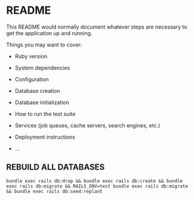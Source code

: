 # README

This README would normally document whatever steps are necessary to get the
application up and running.

Things you may want to cover:

* Ruby version

* System dependencies

* Configuration

* Database creation

* Database initialization

* How to run the test suite

* Services (job queues, cache servers, search engines, etc.)

* Deployment instructions

* ...

## REBUILD ALL DATABASES
```
bundle exec rails db:drop && bundle exec rails db:create && bundle exec rails db:migrate && RAILS_ENV=test bundle exec rails db:migrate && bundle exec rails db:seed:replant
```
